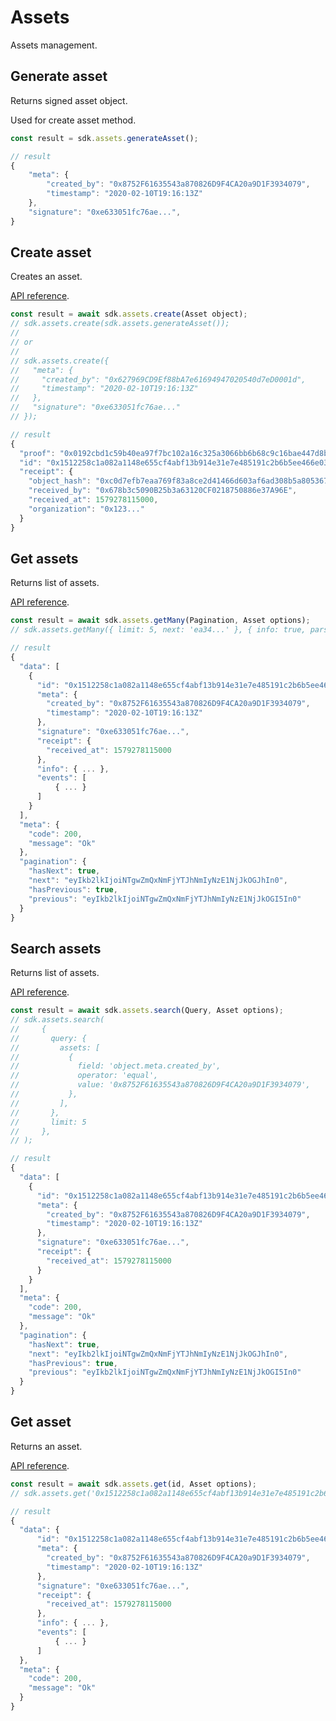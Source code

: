 # Assets

<p class="description">Assets management.</p>

## Generate asset

Returns signed asset object.

Used for create asset method.

```javascript
const result = sdk.assets.generateAsset();

// result
{
    "meta": {
        "created_by": "0x8752F61635543a870826D9F4CA20a9D1F3934079",
        "timestamp": "2020-02-10T19:16:13Z"
    },
    "signature": "0xe633051fc76ae...",
}
```

## Create asset

Creates an asset.

[API reference](/api#tag/Assets/paths/~1assets/post).

```javascript
const result = await sdk.assets.create(Asset object);
// sdk.assets.create(sdk.assets.generateAsset());
//
// or
//
// sdk.assets.create({
//   "meta": {
//     "created_by": "0x627969CD9Ef88bA7e61694947020540d7eD0001d",
//     "timestamp": "2020-02-10T19:16:13Z"
//   },
//   "signature": "0xe633051fc76ae..."
// });

// result
{
  "proof": "0x0192cbd1c59b40ea97f7bc102a16c325a3066bb6b68c9c16bae447d8bb38565a66da29...",
  "id": "0x1512258c1a082a1148e655cf4abf13b914e31e7e485191c2b6b5ee466e03c951",
  "receipt": {
    "object_hash": "0xc0d7efb7eaa769f83a8ce2d41466d603af6ad308b5a8053676c4034d0369aec5",
    "received_by": "0x678b3c5090B25b3a63120CF0218750886e37A96E",
    "received_at": 1579278115000,
    "organization": "0x123..."
  }
}
```

## Get assets

Returns list of assets.

[API reference](/api#tag/Assets/paths/~1assets/get).

```javascript
const result = await sdk.assets.getMany(Pagination, Asset options);
// sdk.assets.getMany({ limit: 5, next: 'ea34...' }, { info: true, parse: true ));

// result
{
  "data": [
    {
      "id": "0x1512258c1a082a1148e655cf4abf13b914e31e7e485191c2b6b5ee466e03c951",
      "meta": {
        "created_by": "0x8752F61635543a870826D9F4CA20a9D1F3934079",
        "timestamp": "2020-02-10T19:16:13Z"
      },
      "signature": "0xe633051fc76ae...",
      "receipt": {
        "received_at": 1579278115000
      },
      "info": { ... },
      "events": [
          { ... }
      ]
    }
  ],
  "meta": {
    "code": 200,
    "message": "Ok"
  },
  "pagination": {
    "hasNext": true,
    "next": "eyIkb2lkIjoiNTgwZmQxNmFjYTJhNmIyNzE1NjJkOGJhIn0",
    "hasPrevious": true,
    "previous": "eyIkb2lkIjoiNTgwZmQxNmFjYTJhNmIyNzE1NjJkOGI5In0"
  }
}
```

## Search assets

Returns list of assets.

[API reference](/api#tag/Assets/paths/~1assets~1search/post).

```javascript
const result = await sdk.assets.search(Query, Asset options);
// sdk.assets.search(
//     {
//       query: {
//         assets: [
//           {
//             field: 'object.meta.created_by',
//             operator: 'equal',
//             value: '0x8752F61635543a870826D9F4CA20a9D1F3934079',
//           },
//         ],
//       },
//       limit: 5
//     },
// );

// result
{
  "data": [
    {
      "id": "0x1512258c1a082a1148e655cf4abf13b914e31e7e485191c2b6b5ee466e03c951",
      "meta": {
        "created_by": "0x8752F61635543a870826D9F4CA20a9D1F3934079",
        "timestamp": "2020-02-10T19:16:13Z"
      },
      "signature": "0xe633051fc76ae...",
      "receipt": {
        "received_at": 1579278115000
      }
    }
  ],
  "meta": {
    "code": 200,
    "message": "Ok"
  },
  "pagination": {
    "hasNext": true,
    "next": "eyIkb2lkIjoiNTgwZmQxNmFjYTJhNmIyNzE1NjJkOGJhIn0",
    "hasPrevious": true,
    "previous": "eyIkb2lkIjoiNTgwZmQxNmFjYTJhNmIyNzE1NjJkOGI5In0"
  }
}
```

## Get asset

Returns an asset.

[API reference](/api#tag/Assets/paths/~1assets~1{asset_id}/get).

```javascript
const result = await sdk.assets.get(id, Asset options);
// sdk.assets.get('0x1512258c1a082a1148e655cf4abf13b914e31e7e485191c2b6b5ee466e03c951', { info: true });

// result
{
  "data": {
      "id": "0x1512258c1a082a1148e655cf4abf13b914e31e7e485191c2b6b5ee466e03c951",
      "meta": {
        "created_by": "0x8752F61635543a870826D9F4CA20a9D1F3934079",
        "timestamp": "2020-02-10T19:16:13Z"
      },
      "signature": "0xe633051fc76ae...",
      "receipt": {
        "received_at": 1579278115000
      },
      "info": { ... },
      "events": [
          { ... }
      ]
  },
  "meta": {
    "code": 200,
    "message": "Ok"
  }
}
```
